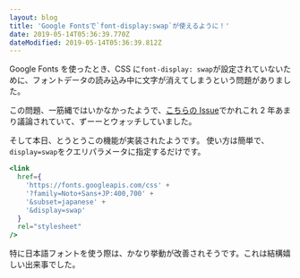 ```yaml
---
layout: blog
title: 'Google Fontsで`font-display:swap`が使えるように！'
date: 2019-05-14T05:36:39.770Z
dateModified: 2019-05-14T05:36:39.812Z
---
```


Google Fonts を使ったとき、CSS に`font-display: swap`が設定されていないために、フォントデータの読み込み中に文字が消えてしまうという問題がありました。

この問題、一筋縄ではいかなかったようで、[こちらの Issue](https://github.com/google/fonts/issues/358)でかれこれ 2 年あまり議論されていて、ずーーとウォッチしていました。

そして本日、とうとうこの機能が実装されたようです。
使い方は簡単で、`display=swap`をクエリパラメータに指定するだけです。

```jsx
<link
  href={
    'https://fonts.googleapis.com/css' +
    '?family=Noto+Sans+JP:400,700' +
    '&subset=japanese' +
    '&display=swap'
  }
  rel="stylesheet"
/>
```

特に日本語フォントを使う際は、かなり挙動が改善されそうです。これは結構嬉しい出来事でした。
